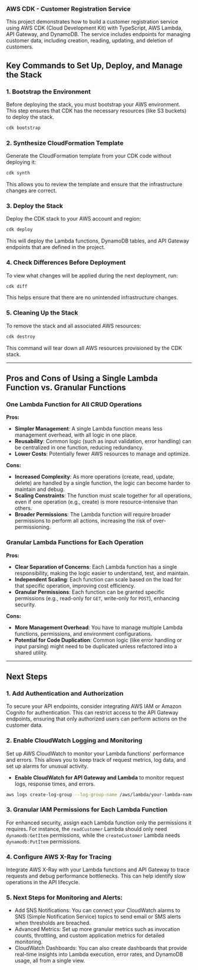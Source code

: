 ### AWS CDK - Customer Registration Service

This project demonstrates how to build a customer registration service using AWS CDK (Cloud Development Kit) with TypeScript, AWS Lambda, API Gateway, and DynamoDB. The service includes endpoints for managing customer data, including creation, reading, updating, and deletion of customers.

## Key Commands to Set Up, Deploy, and Manage the Stack

### 1. **Bootstrap the Environment**

Before deploying the stack, you must bootstrap your AWS environment. This step ensures that CDK has the necessary resources (like S3 buckets) to deploy the stack.

```bash
cdk bootstrap
```

### 2. **Synthesize CloudFormation Template**

Generate the CloudFormation template from your CDK code without deploying it:

```bash
cdk synth
```

This allows you to review the template and ensure that the infrastructure changes are correct.

### 3. **Deploy the Stack**

Deploy the CDK stack to your AWS account and region:

```bash
cdk deploy
```

This will deploy the Lambda functions, DynamoDB tables, and API Gateway endpoints that are defined in the project.

### 4. **Check Differences Before Deployment**

To view what changes will be applied during the next deployment, run:

```bash
cdk diff
```

This helps ensure that there are no unintended infrastructure changes.

### 5. **Cleaning Up the Stack**

To remove the stack and all associated AWS resources:

```bash
cdk destroy
```

This command will tear down all AWS resources provisioned by the CDK stack.

---

## Pros and Cons of Using a Single Lambda Function vs. Granular Functions

### **One Lambda Function for All CRUD Operations**

**Pros:**

- **Simpler Management**: A single Lambda function means less management overhead, with all logic in one place.
- **Reusability**: Common logic (such as input validation, error handling) can be centralized in one function, reducing redundancy.
- **Lower Costs**: Potentially fewer AWS resources to manage and optimize.

**Cons:**

- **Increased Complexity**: As more operations (create, read, update, delete) are handled by a single function, the logic can become harder to maintain and debug.
- **Scaling Constraints**: The function must scale together for all operations, even if one operation (e.g., create) is more resource-intensive than others.
- **Broader Permissions**: The Lambda function will require broader permissions to perform all actions, increasing the risk of over-permissioning.

### **Granular Lambda Functions for Each Operation**

**Pros:**

- **Clear Separation of Concerns**: Each Lambda function has a single responsibility, making the logic easier to understand, test, and maintain.
- **Independent Scaling**: Each function can scale based on the load for that specific operation, improving cost efficiency.
- **Granular Permissions**: Each function can be granted specific permissions (e.g., read-only for `GET`, write-only for `POST`), enhancing security.

**Cons:**

- **More Management Overhead**: You have to manage multiple Lambda functions, permissions, and environment configurations.
- **Potential for Code Duplication**: Common logic (like error handling or input parsing) might need to be duplicated unless refactored into a shared utility.

---

## Next Steps

### 1. **Add Authentication and Authorization**

To secure your API endpoints, consider integrating AWS IAM or Amazon Cognito for authentication. This can restrict access to the API Gateway endpoints, ensuring that only authorized users can perform actions on the customer data.

### 2. **Enable CloudWatch Logging and Monitoring**

Set up AWS CloudWatch to monitor your Lambda functions' performance and errors. This allows you to keep track of request metrics, log data, and set up alarms for unusual activity.

- **Enable CloudWatch for API Gateway and Lambda** to monitor request logs, response times, and errors.

```bash
aws logs create-log-group --log-group-name /aws/lambda/your-lambda-name
```

### 3. **Granular IAM Permissions for Each Lambda Function**

For enhanced security, assign each Lambda function only the permissions it requires. For instance, the `readCustomer` Lambda should only need `dynamodb:GetItem` permissions, while the `createCustomer` Lambda needs `dynamodb:PutItem` permissions.

### 4. **Configure AWS X-Ray for Tracing**

Integrate AWS X-Ray with your Lambda functions and API Gateway to trace requests and debug performance bottlenecks. This can help identify slow operations in the API lifecycle.

### 5. Next Steps for Monitoring and Alerts:

- Add SNS Notifications: You can connect your CloudWatch alarms to SNS (Simple Notification Service) topics to send email or SMS alerts when thresholds are breached.
- Advanced Metrics: Set up more granular metrics such as invocation counts, throttling, and custom application metrics for detailed monitoring.
- CloudWatch Dashboards: You can also create dashboards that provide real-time insights into Lambda execution, error rates, and DynamoDB usage, all from a single view.

